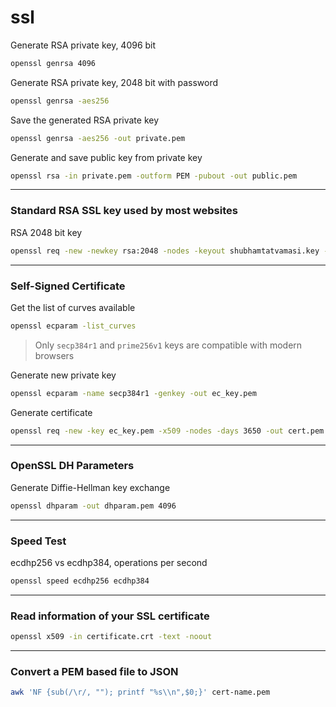 # ssl

Generate RSA private key, 4096 bit
```bash
openssl genrsa 4096
```

Generate RSA private key, 2048 bit with password
```bash
openssl genrsa -aes256
```

Save the generated RSA private key
```bash
openssl genrsa -aes256 -out private.pem
```

Generate and save public key from private key
```bash
openssl rsa -in private.pem -outform PEM -pubout -out public.pem
```
---

### Standard RSA SSL key used by most websites

RSA 2048 bit key
```bash
openssl req -new -newkey rsa:2048 -nodes -keyout shubhamtatvamasi.key -out shubhamtatvamasi.csr
```
---

### Self-Signed Certificate

Get the list of curves available
```bash
openssl ecparam -list_curves
```
> Only `secp384r1` and `prime256v1` keys are compatible with modern browsers

Generate new private key
```bash
openssl ecparam -name secp384r1 -genkey -out ec_key.pem
```

Generate certificate
```bash
openssl req -new -key ec_key.pem -x509 -nodes -days 3650 -out cert.pem
```
---

### OpenSSL DH Parameters

Generate Diffie-Hellman key exchange
```bash
openssl dhparam -out dhparam.pem 4096
```
---

### Speed Test

ecdhp256 vs ecdhp384, operations per second
```bash
openssl speed ecdhp256 ecdhp384
```
---

### Read information of your SSL certificate

```bash
openssl x509 -in certificate.crt -text -noout
```
---

### Convert a PEM based file to JSON

```bash
awk 'NF {sub(/\r/, ""); printf "%s\\n",$0;}' cert-name.pem
```
